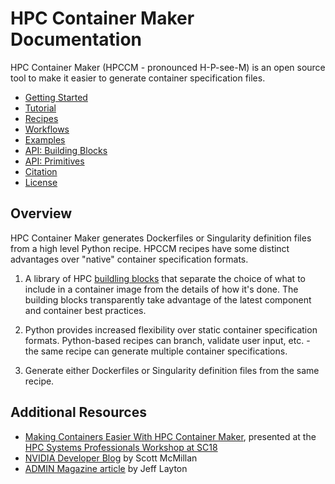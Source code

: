 # HPC Container Maker Documentation

HPC Container Maker (HPCCM - pronounced H-P-see-M) is an open source
tool to make it easier to generate container specification files.

- [Getting Started](/docs/getting_started.md)
- [Tutorial](/docs/tutorial.md)
- [Recipes](/docs/recipes.md)
- [Workflows](/docs/workflows.md)
- [Examples](/recipes/)
- [API: Building Blocks](/docs/building_blocks.md)
- [API: Primitives](/docs/primitives.md)
- [Citation](/docs/citation.md)
- [License](/LICENSE)

## Overview

HPC Container Maker generates Dockerfiles or Singularity definition
files from a high level Python recipe.  HPCCM recipes have some
distinct advantages over "native" container specification formats.

1. A library of HPC [buildling blocks](/docs/building_blocks.md) that
   separate the choice of what to include in a container image from
   the details of how it's done.  The building blocks transparently
   take advantage of the latest component and container best
   practices.

2. Python provides increased flexibility over static container
   specification formats.  Python-based recipes can branch, validate
   user input, etc. - the same recipe can generate multiple container
   specifications.

3. Generate either Dockerfiles or Singularity definition files from
   the same recipe.

## Additional Resources

- [Making Containers Easier With HPC Container Maker](https://github.com/HPCSYSPROS/Workshop18/blob/master/Making_Container_Easier_with_HPC_Container_Maker/ws_hpcsysp103.pdf), presented at the [HPC Systems Professionals Workshop at SC18](/docs/citation.md)
- [NVIDIA Developer Blog](https://devblogs.nvidia.com/making-containers-easier-with-hpc-container-maker/) by Scott McMillan
- [ADMIN Magazine article](http://www.admin-magazine.com/mobile/HPC/Articles/HPC-Container-Maker) by Jeff Layton
